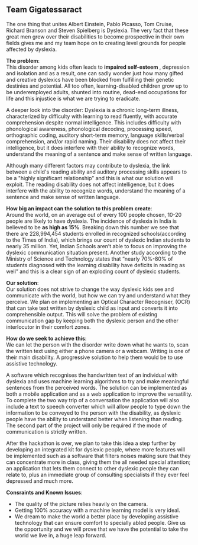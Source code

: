## Team Gigatessaract

The one thing that unites Albert Einstein, Pablo Picasso, Tom Cruise, Richard Branson and Steven Spielberg is Dyslexia. The very fact that these great men grew over their disabilities to become prospective in their own fields gives me and my team hope on to creating level grounds for people affected by dyslexia.

**The problem**:    
This disorder among kids often leads to **impaired self-esteem** , depression and isolation and as a result, one can sadly wonder just how many gifted and creative dyslexics have been blocked from fulfilling their genetic destinies and potential. All too often, learning-disabled children grow up to be underemployed adults, shunted into routine, dead-end occupations for life and this injustice is what we are trying to eradicate.    

A deeper look into the disorder: Dyslexia is a chronic long-term illness, characterized by difficulty with learning to read fluently, with accurate comprehension despite normal intelligence. This includes difficulty with phonological awareness, phonological decoding, processing speed, orthographic coding, auditory short-term memory, language skills/verbal comprehension, and/or rapid naming. Their disability does not affect their intelligence, but it does interfere with their ability to recognize words, understand the meaning of a sentence and make sense of written language.    

Although many different factors may contribute to dyslexia, the link between a child's reading ability and auditory processing skills appears to be a "highly significant relationship” and this is what our solution will exploit. The reading disability does not affect intelligence, but it does interfere with the ability to recognize words, understand the meaning of a sentence and make sense of written language.    


**How big an impact can the solution to this problem create**:    
Around the world, on an average out of every 100 people chosen, 10-20 people are likely to have dyslexia. The incidence of dyslexia in India is believed to be **as high as 15%**. Breaking down this number we see that there are 228,994,454 students enrolled in recognized schools(according to the Times of India), which brings our count of dyslexic Indian students to nearly 35 million. Yet, Indian Schools aren’t able to focus on improving the dyslexic communication situation present. Another study according to the Ministry of Science and Technology states that “nearly 70%-80% of students diagnosed with the learning disability have deficits in reading as well” and this is a clear sign of an exploding count of dyslexic students.    

**Our solution**:    
Our solution does not strive to change the way dyslexic kids see and communicate with the world, but how we can try and understand what they perceive. We plan on implementing an Optical Character Recogniser, (OCR) that can take text written by dyslexic child as input and converts it into comprehensible output. This will solve the problem of existing communication gap by keeping both the dyslexic person and the other interlocutor in their comfort zones.    

**How do we seek to achieve this**:     
We can let the person with the disorder write down what he wants to, scan the written text using either a phone camera or a webcam. Writing is one of their main disability. A progressive solution to help them would be to use assistive technology.    

A software which recognises the handwritten text of an individual with dyslexia and uses machine learning algorithms to try and make meaningful sentences from the perceived words. The solution can be implemented as both a mobile application and as a web application to improve the versatility. To complete the two way trip of a conversation the application will also include a text to speech converter which will allow people to type down the information to be conveyed to the person with the disability, as dyslexic people have the ability to understand better when listening than reading. The second part of the project will only be required if the mode of communication is strictly written.    

After the hackathon is over, we plan to take this idea a step further by developing an integrated kit for dyslexic people, where more features will be implemented such as a software that filters noises making sure that they can concentrate more in class, giving them the all needed special attention; an application that lets them connect to other dyslexic people they can relate to, plus an immediate group of consulting specialists if they ever feel depressed and much more.

**Consraints and Known Issues**:    
* The quality of the picture relies heavily on the camera.
* Getting 100% accuracy with a machine learning model is very ideal.
* We dream to make the world a better place by developing assistive technology that can ensure comfort to specially abled people. Give us the opportunity and we will prove that we have the potential to take the world we live in, a huge leap forward.
